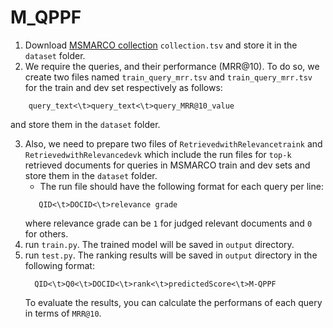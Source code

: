 # M_QPPF
1. Download [MSMARCO collection](https://msmarco.blob.core.windows.net/msmarcoranking/collectionandqueries.tar.gz) ```collection.tsv``` and store it in the ```dataset``` folder.
2. We require the queries, and their performance (MRR@10). To do so, we create two files named ```train_query_mrr.tsv``` and ```train_query_mrr.tsv``` for the train and dev set respectively as follows:
```
    query_text<\t>query_text<\t>query_MRR@10_value
```
   and store them in the ```dataset``` folder.

3. Also, we need to prepare two files of ```RetrievedwithRelevancetraink``` and ```RetrievedwithRelevancedevk``` which include the run files for ```top-k``` retrieved documents for queries in MSMARCO train and dev sets and store them in the ```dataset``` folder.
      * The run file should have the following format for each query per line:
      ```
         QID<\t>DOCID<\t>relevance grade
      ```
      where relevance grade can be ```1``` for judged relevant documents and ```0``` for others.
 4. run ```train.py```. The trained model will be saved in ```output``` directory.
 5. run ```test.py```. The ranking results will be saved in ```output``` directory in the following format: 
    ```
      QID<\t>Q0<\t>DOCID<\t>rank<\t>predictedScore<\t>M-QPPF
    ```
    To evaluate the results, you can calculate the performans of each query in terms of ```MRR@10```.
